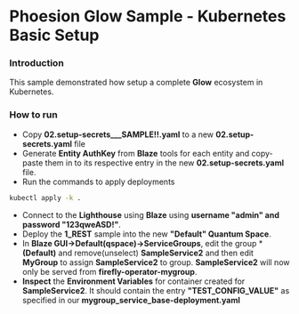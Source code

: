 # Phoesion Glow Sample - Kubernetes Basic Setup

<!--
#### [Documentation : Read the full tutorial here](https://glow-docs.phoesion.com/tutorials/XXXX.html)
-->

### Introduction
This sample demonstrated how setup a complete **Glow** ecosystem in Kubernetes.


### How to run
- Copy **02.setup-secrets___SAMPLE!!.yaml** to a new **02.setup-secrets.yaml** file
- Generate **Entity AuthKey** from **Blaze** tools for each entity and copy-paste them in to its respective entry in the new **02.setup-secrets.yaml** file.
- Run the commands to apply deployments
 ``` sh
 kubectl apply -k .
 ```
- Connect to the **Lighthouse** using **Blaze** using **username "admin" and password "123qweASD!"**.
- Deploy the **1_REST** sample into the new **"Default" Quantum Space**.
- In **Blaze GUI->Default(qspace)->ServiceGroups**, edit the group ***(Default)** and remove(unselect) **SampleService2** and then edit **MyGroup** to assign **SampleService2** to group. 
  **SampleService2** will now only be served from **firefly-operator-mygroup**.
- **Inspect** the **Environment Variables** for container created for **SampleService2**. It should contain the entry **"TEST_CONFIG_VALUE"** as specified in our **mygroup_service_base-deployment.yaml**